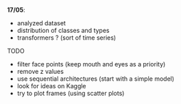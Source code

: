 **17/05**:
- analyzed dataset
- distribution of classes and types
- transformers ? (sort of time series)

TODO
- filter face points (keep mouth and eyes as a priority)
- remove z values
- use sequential architectures (start with a simple model)
- look for ideas on Kaggle 
- try to plot frames (using scatter plots)
